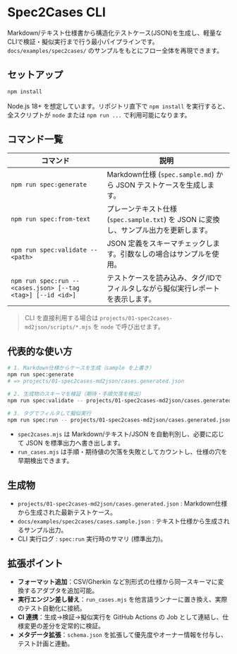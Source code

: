 # Spec2Cases CLI

Markdown/テキスト仕様書から構造化テストケース(JSON)を生成し、軽量なCLIで検証・擬似実行まで行う最小パイプラインです。`docs/examples/spec2cases/` のサンプルをもとにフロー全体を再現できます。

## セットアップ

```bash
npm install
```

Node.js 18+ を想定しています。リポジトリ直下で `npm install` を実行すると、全スクリプトが `node` または `npm run ...` で利用可能になります。

## コマンド一覧

| コマンド | 説明 |
| --- | --- |
| `npm run spec:generate` | Markdown仕様 (`spec.sample.md`) から JSON テストケースを生成します。 |
| `npm run spec:from-text` | プレーンテキスト仕様 (`spec.sample.txt`) を JSON に変換し、サンプル出力を更新します。 |
| `npm run spec:validate -- <path>` | JSON 定義をスキーマチェックします。引数なしの場合はサンプルを使用。 |
| `npm run spec:run -- <cases.json> [--tag <tag>] [--id <id>]` | テストケースを読み込み、タグ/IDでフィルタしながら擬似実行レポートを表示します。 |

> CLI を直接利用する場合は `projects/01-spec2cases-md2json/scripts/*.mjs` を `node` で呼び出せます。

## 代表的な使い方

```bash
# 1. Markdown仕様からケースを生成（sample を上書き）
npm run spec:generate
# => projects/01-spec2cases-md2json/cases.generated.json

# 2. 生成物のスキーマを検証（期待・手順欠落を検出）
npm run spec:validate -- projects/01-spec2cases-md2json/cases.generated.json

# 3. タグでフィルタして擬似実行
npm run spec:run -- projects/01-spec2cases-md2json/cases.generated.json --tag smoke
```

* `spec2cases.mjs` は Markdown/テキスト/JSON を自動判別し、必要に応じて JSON を標準出力へ書き出します。
* `run_cases.mjs` は手順・期待値の欠落を失敗としてカウントし、仕様の穴を早期検出できます。

## 生成物

- `projects/01-spec2cases-md2json/cases.generated.json` : Markdown仕様から生成された最新テストケース。
- `docs/examples/spec2cases/cases.sample.json` : テキスト仕様から生成されるサンプル出力。
- CLI 実行ログ : `spec:run` 実行時のサマリ (標準出力)。

## 拡張ポイント

- **フォーマット追加**：CSV/Gherkin など別形式の仕様から同一スキーマに変換するアダプタを追加可能。
- **実行エンジン差し替え**：`run_cases.mjs` を他言語ランナーに置き換え、実際のテスト自動化に接続。
- **CI 連携**：生成→検証→擬似実行を GitHub Actions の Job として連結し、仕様変更の差分を定常的に検証。
- **メタデータ拡張**：`schema.json` を拡張して優先度やオーナー情報を付与し、テスト計画と連動。

